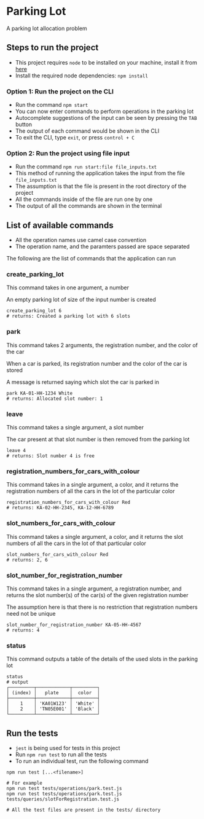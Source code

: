 # Parking Lot

A parking lot allocation problem

<!-- An assignment, as a part of the interview process for Everest Engineering -->

## Steps to run the project

- This project requires `node` to be installed on your machine, install it from [here](https://nodejs.org/en/)
- Install the required node dependencies: `npm install`

### Option 1: Run the project on the CLI

- Run the command `npm start`
- You can now enter commands to perform operations in the parking lot
- Autocomplete suggestions of the input can be seen by pressing the `TAB` button
- The output of each command would be shown in the CLI
- To exit the CLI, type `exit`, or press `control + C`

### Option 2: Run the project using file input

- Run the command `npm run start:file file_inputs.txt`
- This method of running the application takes the input from the file `file_inputs.txt`
- The assumption is that the file is present in the root directory of the project
- All the commands inside of the file are run one by one
- The output of all the commands are shown in the terminal

## List of available commands

- All the operation names use camel case convention
- The operation name, and the paramters passed are space separated

The following are the list of commands that the application can run

### create_parking_lot

This command takes in one argument, a number

An empty parking lot of size of the input number is created

```
create_parking_lot 6
# returns: Created a parking lot with 6 slots
```

### park

This command takes 2 arguments, the registration number, and the color of the car

When a car is parked, its registration number and the color of the car is stored

A message is returned saying which slot the car is parked in

```
park KA-01-HH-1234 White
# returns: Allocated slot number: 1
```

### leave

This command takes a single argument, a slot number

The car present at that slot number is then removed from the parking lot

```
leave 4
# returns: Slot number 4 is free
```

### registration_numbers_for_cars_with_colour

This command takes in a single argument, a color, and it returns the registration numbers of all the cars in the lot of the particular color

```
registration_numbers_for_cars_with_colour Red
# returns: KA-02-HH-2345, KA-12-HH-6789
```

### slot_numbers_for_cars_with_colour

This command takes a single argument, a color, and it returns the slot numbers of all the cars in the lot of that particular color

```
slot_numbers_for_cars_with_colour Red
# returns: 2, 6
```

### slot_number_for_registration_number

This command takes in a single argument, a registration number, and returns the slot number(s) of the car(s) of the given registration number

The assumption here is that there is no restriction that registration numbers need not be unique

```
slot_number_for_registration_number KA-05-HH-4567
# returns: 4
```

### status

This command outputs a table of the details of the used slots in the parking lot

```
status
# output
┌─────────┬────────────┬─────────┐
│ (index) │   plate    │  color  │
├─────────┼────────────┼─────────┤
│    1    │ 'KA01W123' │ 'White' │
│    2    │ 'TN05E001' │ 'Black' │
└─────────┴────────────┴─────────┘
```

## Run the tests

- `jest` is being used for tests in this project
- Run `npm run test` to run all the tests
- To run an individual test, run the following command

```
npm run test [...<filename>]

# For example
npm run test tests/operations/park.test.js
npm run test tests/operations/park.test.js tests/queries/slotForRegistration.test.js

# All the test files are present in the tests/ directory
```
